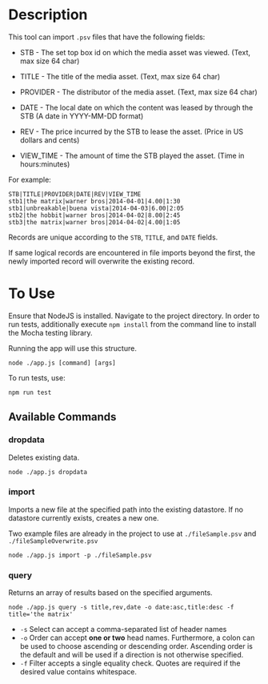# Description

This tool can import `.psv` files that have the following fields:

* STB - The set top box id on which the media asset was viewed. (Text, max size 64 char)

* TITLE - The title of the media asset. (Text, max size 64 char)

* PROVIDER - The distributor of the media asset. (Text, max size 64 char)

* DATE - The local date on which the content was leased by through the STB (A date in YYYY-MM-DD format)

* REV - The price incurred by the STB to lease the asset. (Price in US dollars and cents)

* VIEW_TIME - The amount of time the STB played the asset.  (Time in hours:minutes)

For example:

```
STB|TITLE|PROVIDER|DATE|REV|VIEW_TIME
stb1|the matrix|warner bros|2014-04-01|4.00|1:30
stb1|unbreakable|buena vista|2014-04-03|6.00|2:05
stb2|the hobbit|warner bros|2014-04-02|8.00|2:45
stb3|the matrix|warner bros|2014-04-02|4.00|1:05
```

Records are unique according to the `STB`, `TITLE`, and `DATE` fields.

If same logical records are encountered in file imports beyond the first, the newly imported record will overwrite the existing record.

# To Use

Ensure that NodeJS is installed. Navigate to the project directory. 
In order to run tests, additionally execute `npm install` from the command line to install the Mocha testing library.

Running the app will use this structure.
```
node ./app.js [command] [args]
```

To run tests, use:
```
npm run test
```

## Available Commands

### **dropdata**

Deletes existing data.
```
node ./app.js dropdata
```

### **import**
Imports a new file at the specified path into the existing datastore. If no datastore currently exists, creates a new one. 

Two example files are already in the project to use at `./fileSample.psv` and `./fileSampleOverwrite.psv`
```
node ./app.js import -p ./fileSample.psv
```

### **query**
Returns an array of results based on the specified arguments.
```
node ./app.js query -s title,rev,date -o date:asc,title:desc -f title='the matrix'
```

* `-s` Select can accept a comma-separated list of header names
* `-o` Order can accept **one or two** head names. Furthermore, a colon can be used to choose ascending or descending order. Ascending order is the default and will be used if a direction is not otherwise specified.
* `-f` Filter accepts a single equality check. Quotes are required if the desired value contains whitespace. 
